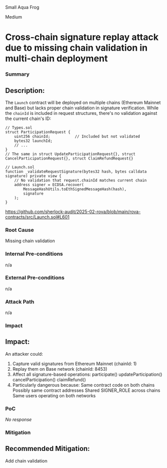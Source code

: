 Small Aqua Frog

Medium

# Cross-chain signature replay attack due to missing chain validation in multi-chain deployment

### Summary

## Description:
The `Launch` contract will be deployed on multiple chains (Ethereum Mainnet and Base) but lacks proper chain validation in signature verification. While the `chainId` is included in request structures, there's no validation against the current chain's ID:

```solidity
// Types.sol
struct ParticipationRequest {
    uint256 chainId;           // Included but not validated
    bytes32 launchId;
    // ...
}
// The same in struct UpdateParticipationRequest{}, struct CancelParticipationRequest{}, struct ClaimRefundRequest{}
```

```solidity
// Launch.sol
function _validateRequestSignature(bytes32 hash, bytes calldata signature) private view {
    // No validation that request.chainId matches current chain
    address signer = ECDSA.recover(
        MessageHashUtils.toEthSignedMessageHash(hash),
        signature
    );
}
```
https://github.com/sherlock-audit/2025-02-rova/blob/main/rova-contracts/src/Launch.sol#L601


### Root Cause

Missing chain validation

### Internal Pre-conditions

n/a

### External Pre-conditions

n/a

### Attack Path

n/a

### Impact

## Impact:
An attacker could:
1. Capture valid signatures from Ethereum Mainnet (chainId: 1)
2. Replay them on Base network (chainId: 8453)
3. Affect all signature-based operations:
       participate()
       updateParticipation()
       cancelParticipation()
       claimRefund()
4. Particularly dangerous because:
      Same contract code on both chains
      Possibly same contract addresses
      Shared SIGNER_ROLE across chains
      Same users operating on both networks

### PoC

_No response_

### Mitigation

## Recommended Mitigation:
Add chain validation